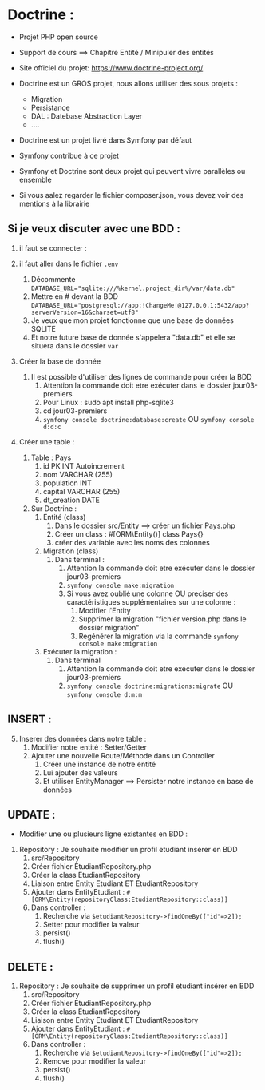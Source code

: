 # Doctrine :
- Projet PHP open source
- Support de cours ==> Chapitre Entité / Minipuler des entités

- Site officiel du projet: https://www.doctrine-project.org/
- Doctrine est un GROS projet, nous allons utiliser des sous projets :
    - Migration
    - Persistance
    - DAL : Datebase Abstraction Layer
    - ....

- Doctrine est un projet livré dans Symfony par défaut
- Symfony contribue à ce projet
- Symfony et Doctrine sont deux projet qui peuvent vivre parallèles ou ensemble
- Si vous aalez regarder le fichier composer.json, vous devez voir des mentions à la librairie


## Si je veux discuter avec une BDD :

1. il faut se connecter :
2. il faut aller dans le fichier `.env`
      1. Décommente `DATABASE_URL="sqlite:///%kernel.project_dir%/var/data.db"`
      2. Mettre en # devant la BDD `DATABASE_URL="postgresql://app:!ChangeMe!@127.0.0.1:5432/app?serverVersion=16&charset=utf8"`
      3. Je veux que mon projet fonctionne que une base de données SQLITE
      4. Et notre future base de donnée s'appelera "data.db" et elle se situera dans le dossier `var`

3. Créer la base de donnée
      1. Il est possible d'utiliser des lignes de commande pour créer la BDD
            1. Attention la commande doit etre exécuter dans le dossier jour03-premiers
            2. Pour Linux : sudo apt install php-sqlite3
            3. cd jour03-premiers
            4. `symfony console doctrine:database:create`    OU   `symfony console d:d:c`

4. Créer une table :
      1. Table : Pays
            1. id PK INT Autoincrement
            2. nom VARCHAR (255)
            3. population INT
            4. capital VARCHAR (255)
            5. dt_creation DATE
      2. Sur Doctrine :
            1. Entité (class)
                  1. Dans le dossier src/Entity ==> créer un fichier Pays.php
                  2. Créer un class :  #[ORM\Entity()] class Pays{}
                  3. créer des variable avec les noms des colonnes
            2. Migration (class)
                  1. Dans terminal :
                        1. Attention la commande doit etre exécuter dans le dossier jour03-premiers
                        2. `symfony console make:migration`
                        3. Si vous avez oublié une colonne OU preciser des caractéristiques supplémentaires sur une colonne :
                              1. Modifier l'Entity
                              2. Supprimer la migration "fichier version.php dans le dossier migration"
                              3. Regénérer la migration via la commande `symfony console make:migration`
            3. Exécuter la migration :
                  1. Dans terminal
                        1. Attention la commande doit etre exécuter dans le dossier jour03-premiers
                        2. `symfony console doctrine:migrations:migrate`    OU   `symfony console d:m:m`


## INSERT :
5. Inserer des données dans notre table :
      1. Modifier notre entité : Setter/Getter
      2. Ajouter une nouvelle Route/Méthode dans un Controller
            1. Créer une instance de notre entité
            2. Lui ajouter des valeurs
            3. Et utiliser EntityManager ==> Persister notre instance en base de données


## UPDATE :
- Modifier une ou plusieurs ligne existantes en BDD :
1. Repository : Je souhaite modifier un profil etudiant insérer en BDD
      1. src/Repository
      2. Créer fichier EtudiantRepository.php
      3. Créer la class EtudiantRepository
      4. Liaison entre Entity Etudiant ET EtudiantRepository
      5. Ajouter dans EntityEtudiant : `#[ORM\Entity(repositoryClass:EtudiantRepository::class)]`
      6. Dans controller :
            1. Recherche via `$etudiantRepository->findOneBy(["id"=>2]);`
            2. Setter pour modifier la valeur
            3. persist()
            4. flush()


## DELETE :
1. Repository : Je souhaite de supprimer un profil etudiant insérer en BDD
      1. src/Repository
      2. Créer fichier EtudiantRepository.php
      3. Créer la class EtudiantRepository
      4. Liaison entre Entity Etudiant ET EtudiantRepository
      5. Ajouter dans EntityEtudiant : `#[ORM\Entity(repositoryClass:EtudiantRepository::class)]`
      6. Dans controller :
            1. Recherche via `$etudiantRepository->findOneBy(["id"=>2]);`
            2. Remove pour modifier la valeur
            3. persist()
            4. flush()


